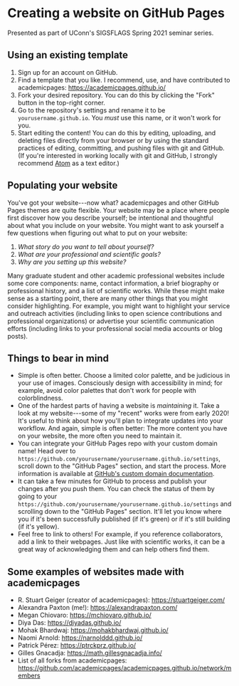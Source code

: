 # Creating a website on GitHub Pages

Presented as part of UConn's SIGSFLAGS Spring 2021 seminar series.

## Using an existing template

1. Sign up for an account on GitHub.
1. Find a template that you like. I recommend, use, and have contributed to academicpages: https://academicpages.github.io/
1. Fork your desired repository. You can do this by clicking the "Fork" button in the top-right corner.
1. Go to the repository's settings and rename it to be `yourusername.github.io`. You *must* use this name, or it won't work for you.
1. Start editing the content! You can do this by editing, uploading, and deleting files directly from your browser or by using the standard practices of editing, committing, and pushing files with git and GitHub. (If you're interested in working locally with git and GitHub, I strongly recommend [Atom](https://atom.io/) as a text editor.)

## Populating your website

You've got your website---now what? academicpages and other GitHub Pages themes are quite flexible. Your website may be a place where people first discover how you describe yourself; be intentional and thoughtful about what you include on your website. You might want to ask yourself a few questions when figuring out what to put on your website:

1. *What story do you want to tell about yourself?*
1. *What are your professional and scientific goals?*
1. *Why are you setting up this website?*

Many graduate student and other academic professional websites include some core components: name, contact information, a brief biography or professional history, and a list of scientific works. While these might make sense as a starting point, there are many other things that you might consider highlighting. For example, you might want to highlight your service and outreach activities (including links to open science contributions and professional organizations) or advertise your scientific communication efforts (including links to your professional social media accounts or blog posts).

## Things to bear in mind

- Simple is often better. Choose a limited color palette, and be judicious in your use of images. Consciously design with accessibility in mind; for example, avoid color palettes that don't work for people with colorblindness.
- One of the hardest parts of having a website is *maintaining* it. Take a look at my website---some of my "recent" works were from early 2020! It's useful to think about how you'll plan to integrate updates into your workflow. And again, simple is often better: The more content you have on your website, the more often you need to maintain it.
- You can integrate your GitHub Pages repo with your custom domain name!  Head over to `https://github.com/yourusername/yourusername.github.io/settings`, scroll down to the "GitHub Pages" section, and start the process. More information is available at [GitHub's custom domain documentation](https://docs.github.com/en/github/working-with-github-pages/configuring-a-custom-domain-for-your-github-pages-site).
- It can take a few minutes for GitHub to process and publish your changes after you push them. You can check the status of them by going to your `https://github.com/yourusername/yourusername.github.io/settings` and scrolling down to the "GitHub Pages" section. It'll let you know where you if it's been successfully published (if it's green) or if it's still building (if it's yellow).
- Feel free to link to others! For example, if you reference collaborators, add a link to their webpages. Just like with scientific works, it can be a great way of acknowledging them and can help others find them.

## Some examples of websites made with academicpages

- R. Stuart Geiger (creator of academicpages): https://stuartgeiger.com/
- Alexandra Paxton (me!): https://alexandrapaxton.com/
- Megan Chiovaro: https://mchiovaro.github.io/
- Diya Das: https://diyadas.github.io/
- Mohak Bhardwaj: https://mohakbhardwaj.github.io/
- Naomi Arnold: https://narnolddd.github.io/
- Patrick Pérez: https://ptrckprz.github.io/
- Gilles Gnacadja: https://math.gillesgnacadja.info/
- List of all forks from academicpages: https://github.com/academicpages/academicpages.github.io/network/members
